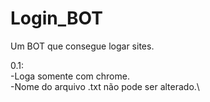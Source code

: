 # Login_BOT
Um BOT que consegue logar sites.

0.1:\
    -Loga somente com chrome.\
    -Nome do arquivo .txt não pode ser alterado.\
